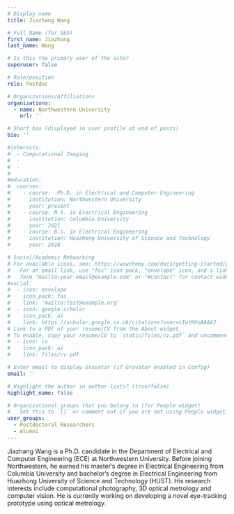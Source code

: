 ```yaml
---
# Display name
title: Jiazhang Wang

# Full Name (for SEO)
first_name: Jiazhang
last_name: Wang

# Is this the primary user of the site?
superuser: false

# Role/position
role: Postdoc

# Organizations/Affiliations
organizations:
  - name: Northwestern University
    url: ''

# Short bio (displayed in user profile at end of posts)
bio: ''

#interests:
#  - Computational Imaging
#  - 
#  - 
#  
#education:
#  courses:
#    - course:  Ph.D. in Electrical and Computer Engineering
#      institution: Northwestern University
#      year: present
#    - course: M.S. in Electrical Engineering
#      institution: Columbia University
#      year: 2021
#    - course: B.S. in Electrical Engineering
#      institution: Huazhong University of Science and Technology
#      year: 2018

# Social/Academic Networking
# For available icons, see: https://wowchemy.com/docs/getting-started/page-builder/#icons
#   For an email link, use "fas" icon pack, "envelope" icon, and a link in the
#   form "mailto:your-email@example.com" or "#contact" for contact widget.
#social:
#  - icon: envelope
#    icon_pack: fas
#    link: 'mailto:test@example.org'
#  - icon: google-scholar
#    icon_pack: ai
#    link: https://scholar.google.co.uk/citations?user=sIwtMXoAAAAJ
# Link to a PDF of your resume/CV from the About widget.
# To enable, copy your resume/CV to `static/files/cv.pdf` and uncomment the lines below.
#  - icon: cv
#    icon_pack: ai
#    link: files/cv.pdf

# Enter email to display Gravatar (if Gravatar enabled in Config)
email: ''

# Highlight the author in author lists? (true/false)
highlight_name: false

# Organizational groups that you belong to (for People widget)
#   Set this to `[]` or comment out if you are not using People widget.
user_groups:
  - Postdoctoral Researchers
  - Alumni
---
```


Jiazhang Wang is a Ph.D. candidate in the Department of Electrical and Computer Engineering (ECE) at Northwestern University. Before joining Northwestern, he earned his master’s degree in Electrical Engineering from Columbia University and bachelor’s degree in Electrical Engineering from Huazhong University of Science and Technology (HUST). His research interests include computational photography, 3D optical metrology and computer vision. He is currently working on developing a novel eye-tracking prototype using optical metrology.


